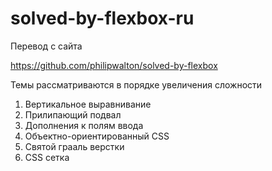 # solved-by-flexbox-ru

Перевод с сайта

https://github.com/philipwalton/solved-by-flexbox

Темы рассматриваются в порядке увеличения сложности

1. Вертикальное выравнивание
2. Прилипающий подвал
3. Дополнения к полям ввода
4. Объектно-ориентированный CSS
5. Святой грааль верстки
6. CSS сетка
